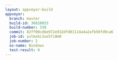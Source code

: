 ```yaml
---
layout: appveyor-build
appveyor:
  branch: master
  build-id: 36810053
  build-number: 330
  commit: 82ff00cdbe972e932dfd01114a4a2afb50fd9ca6
  job-id: yulmxbi3uo57i8m0
  job-number: 2
  os-name: Windows
  test-result: 0
---
```

